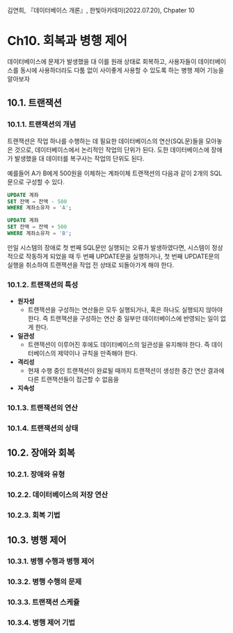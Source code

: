 김연희, 『데이터베이스 개론』, 한빛아카데미(2022.07.20), Chpater 10

# Ch10. 회복과 병행 제어

데이터베이스에 문제가 발생했을 대 이를 원래 상태로 회복하고, 사용자들이 데이터베이스를 동시에 사용하더라도 다툼 없이 사이좋게 사용할 수 있도록 하는 병행 제어 기능을 알아보자

## 10.1. 트랜잭션

### 10.1.1. 트랜잭션의 개념

트랜잭션은 작업 하나를 수행하는 데 필요한 데이터베이스의 연산(SQL문)들을 모아놓은 것으로, 데이터베이스에서 논리적인 작업의 단위가 된다. 도한 데이터베이스에 장애가 발생했을 대 데이터를 복구사는 작업의 단위도 된다.

예를들어 A가 B에게 500원을 이체하는 계좌이체 트랜잭션의 다음과 같이 2개의 SQL문으로 구성할 수 있다.

```sql
UPDATE 계좌
SET 잔액 = 잔액 - 500
WHERE 계좌소유자 = 'A';

UPDATE 계좌
SET 잔액 = 잔액 + 500
WHERE 계좌소유자 = 'B';
```

만일 시스템의 장애로 첫 번째 SQL문만 실행되는 오류가 발생하였다면, 시스템이 정상적으로 작동하게 되었을 때 두 번째 UPDATE문을 실행하거나, 첫 번째 UPDATE문의 실행을 취소하여 트랜잭션을 작업 전 상태로 되돌아가게 해야 한다.

### 10.1.2. 트랜잭션의 특성

- **원자성**
  - 트랜잭션을 구성하는 연산들은 모두 실행되거나, 혹은 하나도 실행되지 않아야 한다. 즉 트랜잭션을 구성하는 연산 중 일부만 데이터베이스에 반영되는 일이 없게 한다.
- **일관성**
  - 트랜잭션이 이루어진 후에도 데이터베이스의 일관성을 유지해야 한다. 즉 데이터베이스의 제약이나 규칙을 만족해야 한다.
- **격리성**
  - 현재 수행 중인 트랜잭션이 완료될 때까지 트랜잭션이 생성한 중간 연산 결과에 다른 트랜잭션들이 접근할 수 없음을
- **지속성**

### 10.1.3. 트랜잭션의 연산

### 10.1.4. 트랜잭션의 상태

## 10.2. 장애와 회복

### 10.2.1. 장애와 유형

### 10.2.2. 데이터베이스의 저장 연산

### 10.2.3. 회복 기법

## 10.3. 병행 제어

### 10.3.1. 병행 수행과 병행 제어

### 10.3.2. 병행 수행의 문제

### 10.3.3. 트랜잭션 스케쥴

### 10.3.4. 병행 제어 기법
